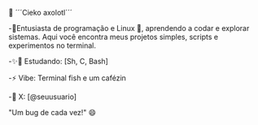 👾 ´´´Cieko axolotl´´´

-🚀Entusiasta de programação e Linux 🐧, aprendendo a codar e explorar sistemas. Aqui você encontra meus projetos simples, scripts e experimentos no terminal. 

-✨🌱 Estudando: [Sh, C, Bash]

-⚡ Vibe: Terminal fish e um cafézin

-📡 X: [@seuusuario]

"Um bug de cada vez!" 😄
